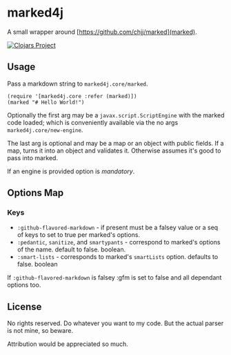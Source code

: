 # marked4j

A small wrapper around [https://github.com/chjj/marked](marked).

[![Clojars Project](http://clojars.org/org.clojars.rhg135/marked4j/latest-version.svg)](http://clojars.org/org.clojars.rhg135/marked4j)

## Usage

Pass a markdown string to `marked4j.core/marked`.

    (require '[marked4j.core :refer (marked)])
	(marked "# Hello World!")

Optionally the first arg may be a `javax.script.ScriptEngine`
with the marked code loaded; which is conveniently available via the no args
`marked4j.core/new-engine`.

The last arg is optional and may be a map or an object with public fields.
If a map, turns it into an object and validates it.
Otherwise assumes it's good to pass into marked.

If an engine is provided option is *mandatory*.

## Options Map

### Keys
  * `:github-flavored-markdown` - if present must be a falsey value or a seq of keys to set to true per marked's options.
  * `:pedantic`, `sanitize`, and `smartypants` - correspond to marked's options of the name. default to false. boolean.
  * `:smart-lists` - corresponds to marked's `smartLists` option. defaults to false. boolean

If `:github-flavored-markdown` is falsey :gfm is set to false and all dependant options too.

## License

No rights reserved. Do whatever you want to my code. But the actual parser is not mine, so beware.

Attribution would be appreciated so much.
